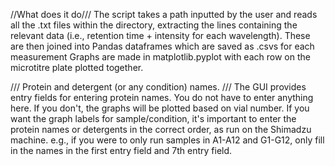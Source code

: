 //What does it do///
The script takes a path inputted by the user and reads all the .txt files within the directory, 
extracting the lines containing the relevant data (i.e., retention time + intensity for each wavelength). 
These are then joined into Pandas dataframes which are saved as .csvs for each measurement 
Graphs are made in matplotlib.pyplot with each row on the microtitre plate plotted together. 

/// Protein and detergent (or any condition) names. ///
The GUI provides entry fields for entering protein names.
You do not have to enter anything here. If you don't, the graphs will be plotted based on vial number. 
If you want the graph labels for sample/condition, it's important to enter the protein names or detergents in the correct order, as run on the Shimadzu machine. 
e.g., if you were to only run samples in A1-A12 and G1-G12, only fill in the names in the first entry field and 7th entry field.



